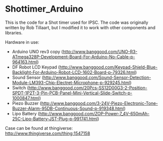 # Shottimer_Arduino

This is the code for a Shot timer used for IPSC.
The code was originally written by Rob Tillaart, but I modified it to work with other components and libraries.

Hardware in use:

- Arduino UNO rev3 copy (http://www.banggood.com/UNO-R3-ATmega328P-Development-Board-For-Arduino-No-Cable-p-964163.html)
- DF Robot LCD Keypad (http://www.banggood.com/Keypad-Shield-Blue-Backlight-For-Arduino-Robot-LCD-1602-Board-p-79326.html)
- Sound Sensor (http://www.banggood.com/Sound-Sensor-Detection-Module-LM393-Chip-Electret-Microphone-p-929245.html)
- Switch (http://www.banggood.com/20Pcs-SS12D00G3-2-Position-SPDT-1P2T-3-Pin-PCB-Panel-Mini-Vertical-Slide-Switch-p-1000847.html)
- Piezo Buzzer (http://www.banggood.com/3-24V-Piezo-Electronic-Tone-Buzzer-Alarm-95DB-Continuous-Sound-p-919348.html)
- Lipo Battery (http://www.banggood.com/ZOP-Power-7_4V-650mAh-25C-Lipo-Battery-JST-Plug-p-991741.html)

Case can be found at thingiverse:
http://www.thingiverse.com/thing:1547158


